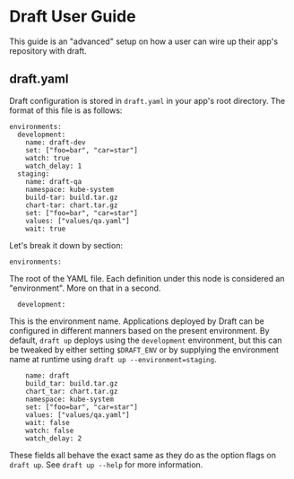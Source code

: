 # Draft User Guide

This guide is an "advanced" setup on how a user can wire up their app's repository with draft.

## draft.yaml

Draft configuration is stored in `draft.yaml` in your app's root directory. The format of this file
is as follows:

```
environments:
  development:
    name: draft-dev
    set: ["foo=bar", "car=star"]
    watch: true
    watch_delay: 1
  staging:
  	name: draft-qa
    namespace: kube-system
    build-tar: build.tar.gz
    chart-tar: chart.tar.gz
    set: ["foo=bar", "car=star"]
    values: ["values/qa.yaml"]
    wait: true
```

Let's break it down by section:

```
environments:
```

The root of the YAML file. Each definition under this node is considered an "environment". More on
that in a second.

```
  development:
```

This is the environment name. Applications deployed by Draft can be configured in different manners
based on the present environment. By default, `draft up` deploys using the `development` environment,
but this can be tweaked by either setting `$DRAFT_ENV` or by supplying the environment name at
runtime using `draft up --environment=staging`.

```
    name: draft
    build_tar: build.tar.gz
    chart_tar: chart.tar.gz
    namespace: kube-system
    set: ["foo=bar", "car=star"]
    values: ["values/qa.yaml"]
    wait: false
    watch: false
    watch_delay: 2
```

These fields all behave the exact same as they do as the option flags on `draft up`. See
`draft up --help` for more information.
